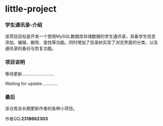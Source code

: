 # little-project

### 学生通讯录-介绍
该项目目标是开发一个使用MySQL数据库存储数据的学生通讯录，具备学生信息添加、编辑、删除、查找等功能。同时增加了目录树实现了浏览界面的分类，以及通讯录的备份与恢复功能。

### 项目说明

等待更新..........................

Waiting for update.............

### 最后

该仓库会长期更新作者的各种小项目。

作者QQ:**2318662303**



